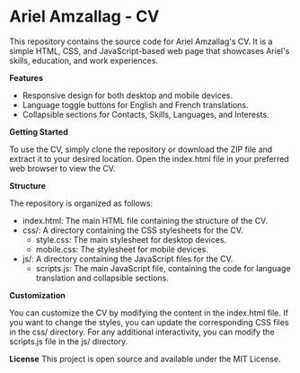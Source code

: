 # Ariel Amzallag - CV

This repository contains the source code for Ariel Amzallag's CV. It is a simple HTML, CSS, and JavaScript-based web page that showcases Ariel's skills, education, and work experiences.

**Features**
- Responsive design for both desktop and mobile devices.
- Language toggle buttons for English and French translations.
- Collapsible sections for Contacts, Skills, Languages, and Interests.

**Getting Started**

To use the CV, simply clone the repository or download the ZIP file and extract it to your desired location. Open the index.html file in your preferred web browser to view the CV.

**Structure**

The repository is organized as follows:

- index.html: The main HTML file containing the structure of the CV.
- css/: A directory containing the CSS stylesheets for the CV.
  - style.css: The main stylesheet for desktop devices.
  - mobile.css: The stylesheet for mobile devices.
- js/: A directory containing the JavaScript files for the CV.
  - scripts.js: The main JavaScript file, containing the code for language translation and collapsible sections.

**Customization**

You can customize the CV by modifying the content in the index.html file. If you want to change the styles, you can update the corresponding CSS files in the css/ directory. For any additional interactivity, you can modify the scripts.js file in the js/ directory.

**License**
This project is open source and available under the MIT License.
